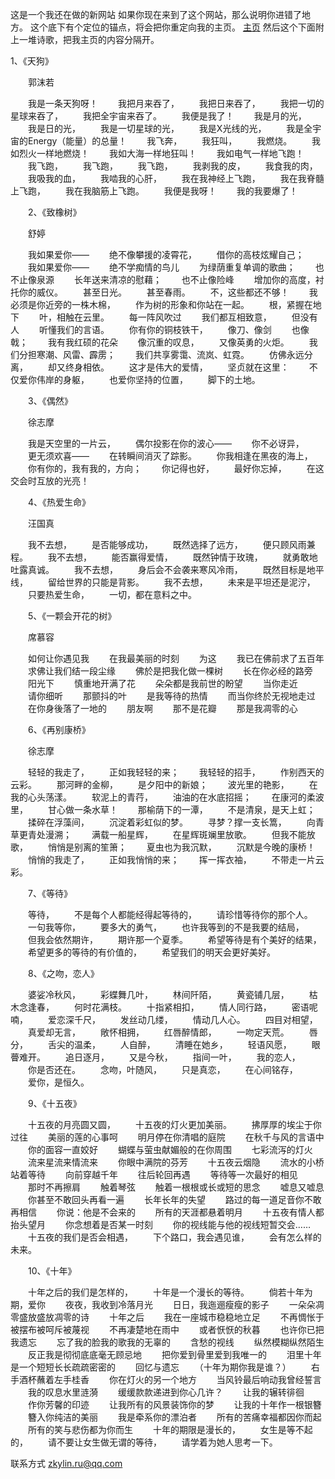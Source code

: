 这是一个我还在做的新网站
如果你现在来到了这个网站，那么说明你进错了地方。
这个底下有个定位的锚点，将会把你重定向我的主页。
[主页](#主页)
然后这个下面附上一堆诗歌，把我主页的内容分隔开。

1、《天狗》

　　郭沫若

　　我是一条天狗呀！
　　我把月来吞了，
　　我把日来吞了，
　　我把一切的星球来吞了，
　　我把全宇宙来吞了。
　　我便是我了！
　　我是月的光，
　　我是日的光，
　　我是一切星球的光，
　　我是X光线的光，
　　我是全宇宙的Energy（能量）的总量！
　　我飞奔，
　　我狂叫，
　　我燃烧。
　　我如烈火一样地燃烧！
　　我如大海一样地狂叫！
　　我如电气一样地飞跑！
　　我飞跑，
　　我飞跑，
　　我飞跑，
　　我剥我的皮，
　　我食我的肉，
　　我吸我的血，
　　我啮我的心肝，
　　我在我神经上飞跑，
　　我在我脊髓上飞跑，
　　我在我脑筋上飞跑。
　　我便是我呀！
　　我的我要爆了！

　　2、《致橡树》

　　舒婷

　　我如果爱你——
　　绝不像攀援的凌霄花，
　　借你的高枝炫耀自己；
　　我如果爱你——
　　绝不学痴情的鸟儿
　　为绿荫重复单调的歌曲；
　　也不止像泉源
　　长年送来清凉的慰藉；
　　也不止像险峰
　　增加你的高度，衬托你的威仪。
　　甚至日光。
　　甚至春雨。
　　不，这些都还不够！
　　我必须是你近旁的一株木棉，
　　作为树的形象和你站在一起。
　　根，紧握在地下
　　叶，相触在云里。
　　每一阵风吹过
　　我们都互相致意，
　　但没有人
　　听懂我们的言语。
　　你有你的铜枝铁干，
　　像刀、像剑
　　也像戟；
　　我有我红硕的花朵
　　像沉重的叹息，
　　又像英勇的火炬。
　　我们分担寒潮、风雷、霹雳；
　　我们共享雾霭、流岚、虹霓。
　　仿佛永远分离，
　　却又终身相依。
　　这才是伟大的爱情，
　　坚贞就在这里：
　　不仅爱你伟岸的身躯，
　　也爱你坚持的位置，
　　脚下的土地。

　　3、《偶然》

　　徐志摩

　　我是天空里的一片云，
　　偶尔投影在你的波心——
　　你不必讶异，
　　更无须欢喜——
　　在转瞬间消灭了踪影。
　　你我相逢在黑夜的海上，
　　你有你的，我有我的，方向；
　　你记得也好，
　　最好你忘掉，
　　在这交会时互放的光亮！

　　4、《热爱生命》

　　汪国真

　　我不去想，
　　是否能够成功，
　　既然选择了远方，
　　便只顾风雨兼程。
　　我不去想，
　　能否赢得爱情，
　　既然钟情于玫瑰，
　　就勇敢地吐露真诚。
　　我不去想，
　　身后会不会袭来寒风冷雨，
　　既然目标是地平线，
　　留给世界的只能是背影。
　　我不去想，
　　未来是平坦还是泥泞，
　　只要热爱生命，
　　一切，都在意料之中。

　　5、《一颗会开花的树》

　　席慕容

　　如何让你遇见我
　　在我最美丽的时刻
　　为这
　　我已在佛前求了五百年
　　求佛让我们结一段尘缘
　　佛於是把我化做一棵树
　　长在你必经的路旁
　　阳光下
　　慎重地开满了花
　　朵朵都是我前世的盼望
　　当你走近
　　请你细听
　　那颤抖的叶
　　是我等待的热情
　　而当你终於无视地走过
　　在你身後落了一地的
　　朋友啊
　　那不是花瓣
　　那是我凋零的心

　　6、《再别康桥》

　　徐志摩

　　轻轻的我走了，
　　正如我轻轻的来；
　　我轻轻的招手，
　　作别西天的云彩。
　　那河畔的金柳，
　　是夕阳中的新娘；
　　波光里的艳影，
　　在我的心头荡漾。
　　软泥上的青荇，
　　油油的在水底招摇；
　　在康河的柔波里，
　　甘心做一条水草！
　　那榆荫下的一潭，
　　不是清泉，是天上虹；
　　揉碎在浮藻间，
　　沉淀着彩虹似的梦。
　　寻梦？撑一支长篙，
　　向青草更青处漫溯；
　　满载一船星辉，
　　在星辉斑斓里放歌。
　　但我不能放歌，
　　悄悄是别离的笙箫；
　　夏虫也为我沉默，
　　沉默是今晚的康桥！
　　悄悄的我走了，
　　正如我悄悄的来；
　　挥一挥衣袖，
　　不带走一片云彩。

　　7、《等待》

　　等待，
　　不是每个人都能经得起等待的，
　　请珍惜等待你的那个人。
　　一句我等你，
　　要多大的勇气，
　　也许我等到的不是我要的结局，
　　但我会依然期许，
　　期许那一个夏季。
　　希望等待是有个美好的结果，
　　希望更多的等待的有价值的，
　　希望我们的明天会更好美好。

　　8、《之吻，恋人》

　　婆娑冷秋风，
　　彩蝶舞几叶，
　　林间阡陌，
　　黄瓷铺几层，
　　枯木念逢春，
　　何时花满枝。
　　十指紧相扣，
　　情人同行路，
　　密语呢喃，
　　爱恋深千尺，
　　发丝动几缕，
　　情动几人心。
　　四目对相望，
　　真爱却无言，
　　敞怀相拥，
　　红唇醉情郎，
　　一吻定天荒。
　　唇分，
　　舌尖的温柔，
　　人自醉，
　　清睡在她乡，
　　轻语风愿，
　　眼瞢难开。
　　追日逐月，
　　又是今秋，
　　指间一叶，
　　我的恋人，
　　你是否还在。
　　念吻，叶随风，
　　只是真恋，
　　在心间铭存，
　　爱你，是恒久。

　　9、《十五夜》

　　十五夜的月亮圆又圆，
　　十五夜的灯火更加美丽。
　　拂厚厚的埃尘于你过往
　　美丽的莲的心事呵
　　明月停在你清唱的庭院
　　在秋千与风的言语中
　　你的面容一直姣好
　　蝴蝶与萤虫献媚般的在你周围
　　七彩流泻的灯火
　　流来星流来情流来
　　你眼中满院的芬芳
　　十五夜云烟隐
　　流水的小桥站着等待
　　向前穿越千年
　　往后轮回再遇
　　等待等一次最好的相见
　　那时不再擦肩
　　触着琴弦
　　触着一根根或长或短的思念
　　嘘息又嘘息
　　你甚至不敢回头再看一遍
　　长年长年的失望
　　路过的每一道足音你不敢再相信
　　你说：他是不会来的
　　所有的天涯都悬着明月
　　十五夜有情人都抬头望月
　　你念想着是否某一时刻
　　你的视线能与他的视线短暂交会……
　　十五夜的我们是否会相遇，
　　下个路口，我会遇见谁，
　　会有怎么样的未来。

　　10、《十年》

　　十年之后的我们是怎样的，
　　十年是一个漫长的等待。
　　倘若十年为期，爱你
　　夜夜，我收到冷落月光
　　日日，我迤逦瘦瘦的影子
　　一朵朵凋零盛放盛放凋零的诗
　　十年之后
　　我在一座城市稳稳地立足
　　不再惆怅于被摆布被呵斥被蔑视
　　不再凄楚地在雨中
　　或者恹恹的秋暮
　　也许你已把我遗忘
　　忘了我的脸我的歌我的无辜的
　　含愁的视线
　　纵然模糊纵然陌生
　　反正我是彻彻底底毫无顾忌地
　　把你爱到骨里爱到我唯一的
　　泪里十年是一个短短长长疏疏密密的
　　回忆与遗忘
　　（十年为期你我是谁？）
　　右手酒杯蘸着左手桂香
　　你在灯火的另一个地方
　　当风铃最后响动我曾经誓言
　　我的叹息水里涟漪
　　缓缓款款递进到你心几许？
　　让我的辗转徘徊
　　作你芳馨的印迹
　　让我所有的风景装饰你的梦
　　让我的十年作一根银簪
　　簪入你纯洁的美丽
　　我是牵系你的漂泊者
　　所有的苦痛幸福都因你而起
　　所有的笑与悲伤都为你而生
　　十年的期限是漫长的，
　　女生是等不起的，
　　请不要让女生做无谓的等待，
　　请学着为她人思考一下。

联系方式 zkylin.ru@qq.com

